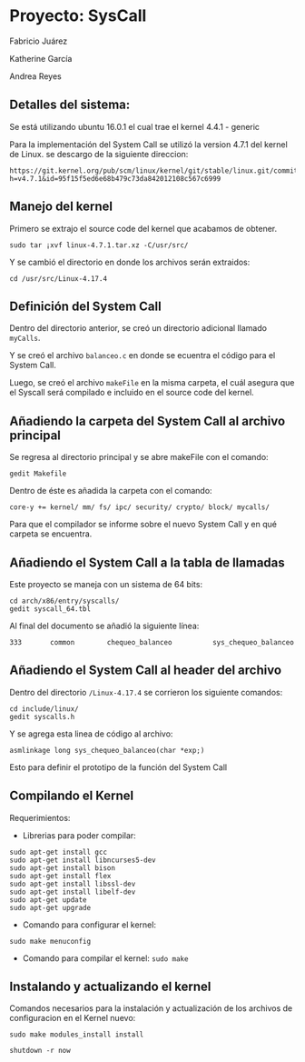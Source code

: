 # Proyecto: SysCall

Fabricio Juárez

Katherine García

Andrea Reyes

## Detalles del sistema:

Se está utilizando ubuntu 16.0.1 el cual trae el kernel 4.4.1 - generic

Para la implementación del System Call se utilizó la version 4.7.1 del kernel de Linux. 
se descargo de la siguiente direccion:

```
https://git.kernel.org/pub/scm/linux/kernel/git/stable/linux.git/commit/?h=v4.7.1&id=95f15f5ed6e68b479c73da842012108c567c6999
```

## Manejo del kernel

Primero se extrajo el source code del kernel que acabamos de obtener.
```
sudo tar ¡xvf linux-4.7.1.tar.xz -C/usr/src/
```

 Y se cambió el directorio en donde los archivos serán extraidos:
 ```
cd /usr/src/Linux-4.17.4
```

## Definición del System Call
Dentro del directorio anterior, se creó un directorio adicional llamado  ```myCalls```. 

Y se creó el archivo ```balanceo.c``` en donde se ecuentra el código para el System Call. 

Luego, se creó el archivo ```makeFile``` en la misma carpeta, el cuál asegura que el Syscall será compilado e incluido en el source code del kernel.


## Añadiendo la carpeta del System Call al archivo principal
Se regresa al directorio principal y se abre makeFile con el comando:
 ```
gedit Makefile
```

Dentro de éste es añadida la carpeta con el comando:
 ```
core-y += kernel/ mm/ fs/ ipc/ security/ crypto/ block/ mycalls/
```

Para que el compilador se informe sobre el nuevo System Call y en qué carpeta se encuentra.

## Añadiendo el System Call a la tabla de llamadas
Este proyecto se maneja con un sistema de 64 bits:
 ```
cd arch/x86/entry/syscalls/
gedit syscall_64.tbl
```

Al final del documento se añadió la siguiente línea:
 ```
333       common        chequeo_balanceo          sys_chequeo_balanceo
```

## Añadiendo el System Call al header del archivo
Dentro del directorio  ```/Linux-4.17.4``` se corrieron los siguiente comandos:
 ```
cd include/linux/
gedit syscalls.h
```
Y se agrega esta linea de código al archivo:

 ```
asmlinkage long sys_chequeo_balanceo(char *exp;)
```

Esto para definir el prototipo de la función del System Call


## Compilando el Kernel
Requerimientos:

- Librerias para poder compilar:
 ```
sudo apt-get install gcc
sudo apt-get install libncurses5-dev
sudo apt-get install bison
sudo apt-get install flex
sudo apt-get install libssl-dev
sudo apt-get install libelf-dev
sudo apt-get update
sudo apt-get upgrade
```

- Comando para configurar el kernel:
 ```
sudo make menuconfig
```

- Comando para compilar el kernel:
 ``` sudo make ``` 
 
 ## Instalando y actualizando el kernel
 Comandos necesarios para la instalación y actualización de los archivos de configuracion en el Kernel nuevo:
```
sudo make modules_install install

shutdown -r now
```
 
 

 
 
 
 
 



